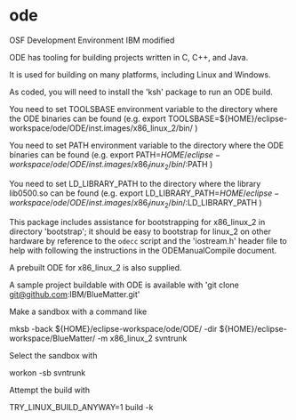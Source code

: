 # ode
OSF Development Environment IBM modified

ODE has tooling for building projects written in C, C++, and Java. 

It is used for building on many platforms, including Linux and Windows.

As coded, you will need to install the 'ksh' package to run an ODE build.

You need to set TOOLSBASE environment variable to the directory where the ODE binaries can be found
(e.g. export TOOLSBASE=${HOME}/eclipse-workspace/ode/ODE/inst.images/x86_linux_2/bin/ )

You need to set PATH environment variable to the directory where the ODE binaries can be found
(e.g. export PATH=${HOME}/eclipse-workspace/ode/ODE/inst.images/x86_linux_2/bin/:$PATH )

You need to set LD_LIBRARY_PATH to the directory where the library lib0500.so can be found
(e.g. export LD_LIBRARY_PATH=${HOME}/eclipse-workspace/ode/ODE/inst.images/x86_linux_2/bin/:$LD_LIBRARY_PATH )

This package includes assistance for bootstrapping for x86_linux_2 in directory 'bootstrap'; it should be
easy to bootstrap for linux_2 on other hardware by reference to the `odecc` script and the 'iostream.h'
header file to help with following the instructions in the ODEManualCompile document.

A prebuilt ODE for x86_linux_2 is also supplied.

A sample project buildable with ODE is available with 'git clone git@github.com:IBM/BlueMatter.git'

Make a sandbox with a command like

mksb -back ${HOME}/eclipse-workspace/ode/ODE/ -dir ${HOME}/eclipse-workspace/BlueMatter/  -m x86_linux_2 svntrunk

Select the sandbox with

workon -sb svntrunk

Attempt the build with

TRY_LINUX_BUILD_ANYWAY=1 build -k

